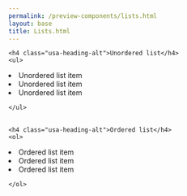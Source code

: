 ```yaml
--- 
permalink: /preview-components/lists.html
layout: base 
title: Lists.html
---
```








<div class="usa-grid-full">
  <div class="usa-width-one-third">

    <h4 class="usa-heading-alt">Unordered list</h4>
    <ul>
      
  <li>Unordered list item</li>

      
  <li>Unordered list item</li>

      
  <li>Unordered list item</li>

    </ul>

  </div>
  <div class="usa-width-one-third">

    <h4 class="usa-heading-alt">Ordered list</h4>
    <ol>
      
  <li>Ordered list item</li>

      
  <li>Ordered list item</li>

      
  <li>Ordered list item</li>

    </ol>

  </div>
</div>

<style scoped>
  h4 {
    margin-bottom: 1rem;
  }
  .usa-grid-full .usa-width-one-third:first-of-type {
    margin-bottom: 30px;
  }
</style>

